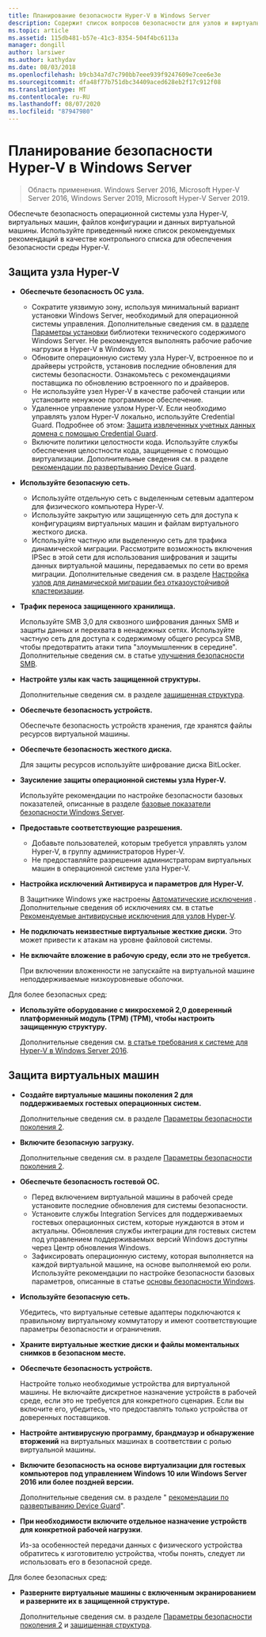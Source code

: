 ```yaml
---
title: Планирование безопасности Hyper-V в Windows Server
description: Содержит список вопросов безопасности для узлов и виртуальных машин Hyper-v.
ms.topic: article
ms.assetid: 115db481-b57e-41c3-8354-504f4bc6113a
manager: dongill
author: larsiwer
ms.author: kathydav
ms.date: 08/03/2018
ms.openlocfilehash: b9cb34a7d7c790bb7eee939f9247609e7cee6e3e
ms.sourcegitcommit: dfa48f77b751dbc34409aced628eb2f17c912f08
ms.translationtype: MT
ms.contentlocale: ru-RU
ms.lasthandoff: 08/07/2020
ms.locfileid: "87947980"
---
```

# <a name="plan-for-hyper-v-security-in-windows-server"></a>Планирование безопасности Hyper-V в Windows Server

>Область применения. Windows Server 2016, Microsoft Hyper-V Server 2016, Windows Server 2019, Microsoft Hyper-V Server 2019.

Обеспечьте безопасность операционной системы узла Hyper-V, виртуальных машин, файлов конфигурации и данных виртуальной машины. Используйте приведенный ниже список рекомендуемых рекомендаций в качестве контрольного списка для обеспечения безопасности среды Hyper-V.

## <a name="secure-the-hyper-v-host"></a>Защита узла Hyper-V
- **Обеспечьте безопасность ОС узла.**
    - Сократите уязвимую зону, используя минимальный вариант установки Windows Server, необходимый для операционной системы управления. Дополнительные сведения см. в [разделе Параметры установки](/windows-server/windows-server#installation-options) библиотеки технического содержимого Windows Server. Не рекомендуется выполнять рабочие рабочие нагрузки в Hyper-V в Windows 10.
    - Обновите операционную систему узла Hyper-V, встроенное по и драйверы устройств, установив последние обновления для системы безопасности. Ознакомьтесь с рекомендациями поставщика по обновлению встроенного по и драйверов.
    - Не используйте узел Hyper-V в качестве рабочей станции или установите ненужное программное обеспечение.
    - Удаленное управление узлом Hyper-V. Если необходимо управлять узлом Hyper-V локально, используйте Credential Guard. Подробнее об этом: [Защита извлеченных учетных данных домена с помощью Credential Guard](https://docs.microsoft.com/windows/access-protection/credential-guard/credential-guard).
    - Включите политики целостности кода. Используйте службы обеспечения целостности кода, защищенные с помощью виртуализации. Дополнительные сведения см. в разделе [рекомендации по развертыванию Device Guard](https://docs.microsoft.com/windows/device-security/device-guard/device-guard-deployment-guide).
- **Используйте безопасную сеть.**
    - Используйте отдельную сеть с выделенным сетевым адаптером для физического компьютера Hyper-V.
    - Используйте закрытую или защищенную сеть для доступа к конфигурациям виртуальных машин и файлам виртуального жесткого диска.
    - Используйте частную или выделенную сеть для трафика динамической миграции. Рассмотрите возможность включения IPSec в этой сети для использования шифрования и защиты данных виртуальной машины, передаваемых по сети во время миграции. Дополнительные сведения см. в разделе [Настройка узлов для динамической миграции без отказоустойчивой кластеризации](../deploy/set-up-hosts-for-live-migration-without-failover-clustering.md).
- **Трафик переноса защищенного хранилища.**

    Используйте SMB 3,0 для сквозного шифрования данных SMB и защиты данных и перехвата в ненадежных сетях. Используйте частную сеть для доступа к содержимому общего ресурса SMB, чтобы предотвратить атаки типа "злоумышленник в середине". Дополнительные сведения см. в статье [улучшения безопасности SMB](https://technet.microsoft.com/library/dn551363.aspx).
- **Настройте узлы как часть защищенной структуры.**

    Дополнительные сведения см. в разделе [защищенная структура](../../../security/guarded-fabric-shielded-vm/guarded-fabric-and-shielded-vms-top-node.md).
- **Обеспечьте безопасность устройств.**

    Обеспечьте безопасность устройств хранения, где хранятся файлы ресурсов виртуальной машины.

- **Обеспечьте безопасность жесткого диска.**

    Для защиты ресурсов используйте шифрование диска BitLocker.

- **Заусиление защиты операционной системы узла Hyper-V.**

    Используйте рекомендации по настройке безопасности базовых показателей, описанные в разделе [базовые показатели безопасности Windows Server](https://docs.microsoft.com/windows/device-security/windows-security-baselines).

- **Предоставьте соответствующие разрешения.**
    - Добавьте пользователей, которым требуется управлять узлом Hyper-V, в группу администраторов Hyper-V.
    - Не предоставляйте разрешения администраторам виртуальных машин в операционной системе узла Hyper-V.

- **Настройка исключений Антивируса и параметров для Hyper-V.**

    В Защитнике Windows уже настроены [Автоматические исключения](https://docs.microsoft.com/windows/security/threat-protection/windows-defender-antivirus/configure-server-exclusions-windows-defender-antivirus) . Дополнительные сведения об исключениях см. в статье [Рекомендуемые антивирусные исключения для узлов Hyper-V](https://support.microsoft.com/kb/3105657).

- **Не подключать неизвестные виртуальные жесткие диски.** Это может привести к атакам на уровне файловой системы.

- **Не включайте вложение в рабочую среду, если это не требуется.**

    При включении вложенности не запускайте на виртуальной машине неподдерживаемые низкоуровневые оболочки.

Для более безопасных сред:

- **Используйте оборудование с микросхемой 2,0 доверенный платформенный модуль (TPM) (TPM), чтобы настроить защищенную структуру.**

    Дополнительные сведения см. [в статье требования к системе для Hyper-V в Windows Server 2016](../system-requirements-for-hyper-v-on-windows.md).

## <a name="secure-virtual-machines"></a>Защита виртуальных машин
- **Создайте виртуальные машины поколения 2 для поддерживаемых гостевых операционных систем.**

    Дополнительные сведения см. в разделе [Параметры безопасности поколения 2](../learn-more/Generation-2-virtual-machine-security-settings-for-Hyper-V.md).

- **Включите безопасную загрузку.**

    Дополнительные сведения см. в разделе [Параметры безопасности поколения 2](../learn-more/Generation-2-virtual-machine-security-settings-for-Hyper-V.md).

- **Обеспечьте безопасность гостевой ОС.**

    - Перед включением виртуальной машины в рабочей среде установите последние обновления для системы безопасности.
    - Установите службы Integration Services для поддерживаемых гостевых операционных систем, которые нуждаются в этом и актуальны. Обновления службы интеграции для гостевых систем под управлением поддерживаемых версий Windows доступны через Центр обновления Windows.
    - Зафиксировать операционную систему, которая выполняется на каждой виртуальной машине, на основе выполняемой ею роли. Используйте рекомендации по настройке безопасности базовых параметров, описанные в статье [основы безопасности Windows](https://docs.microsoft.com/windows/device-security/windows-security-baselines).

- **Используйте безопасную сеть.**

    Убедитесь, что виртуальные сетевые адаптеры подключаются к правильному виртуальному коммутатору и имеют соответствующие параметры безопасности и ограничения.

- **Храните виртуальные жесткие диски и файлы моментальных снимков в безопасном месте.**

- **Обеспечьте безопасность устройств.**

    Настройте только необходимые устройства для виртуальной машины. Не включайте дискретное назначение устройств в рабочей среде, если это не требуется для конкретного сценария. Если вы включите его, убедитесь, что предоставлять только устройства от доверенных поставщиков.

- **Настройте антивирусную программу, брандмауэр и обнаружение вторжений** на виртуальных машинах в соответствии с ролью виртуальной машины.

- **Включите безопасность на основе виртуализации для гостевых компьютеров под управлением Windows 10 или Windows Server 2016 или более поздней версии.**

    Дополнительные сведения см. в разделе " [рекомендации по развертыванию Device Guard](https://docs.microsoft.com/windows/device-security/device-guard/device-guard-deployment-guide)".

- **При необходимости включите отдельное назначение устройств для конкретной рабочей нагрузки**.

    Из-за особенностей передачи данных с физического устройства обратитесь к изготовителю устройства, чтобы понять, следует ли использовать его в безопасной среде.

Для более безопасных сред:

- **Разверните виртуальные машины с включенным экранированием и разверните их в защищенной структуре.**

    Дополнительные сведения см. в разделе [Параметры безопасности поколения 2](../learn-more/Generation-2-virtual-machine-security-settings-for-Hyper-V.md) и [защищенная структура](../../../security/guarded-fabric-shielded-vm/guarded-fabric-and-shielded-vms-top-node.md).
